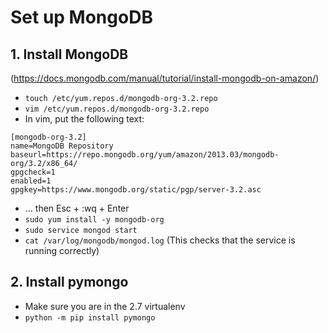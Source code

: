 # Set up MongoDB

## 1. Install MongoDB
(https://docs.mongodb.com/manual/tutorial/install-mongodb-on-amazon/)
- `touch /etc/yum.repos.d/mongodb-org-3.2.repo`
- `vim /etc/yum.repos.d/mongodb-org-3.2.repo`
- In vim, put the following text:
```
[mongodb-org-3.2]
name=MongoDB Repository
baseurl=https://repo.mongodb.org/yum/amazon/2013.03/mongodb-org/3.2/x86_64/
gpgcheck=1
enabled=1
gpgkey=https://www.mongodb.org/static/pgp/server-3.2.asc
```
- ... then Esc + :wq + Enter
- `sudo yum install -y mongodb-org`
- `sudo service mongod start`
- `cat /var/log/mongodb/mongod.log` (This checks that the service is running correctly)

## 2. Install pymongo
- Make sure you are in the 2.7 virtualenv
- `python -m pip install pymongo`
